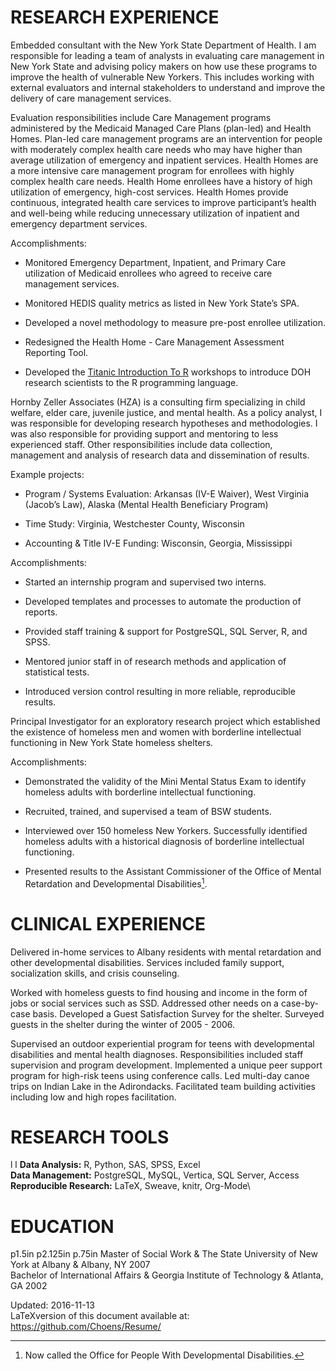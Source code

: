 RESEARCH EXPERIENCE
===================

Embedded consultant with the New York State Department of Health. I am
responsible for leading a team of analysts in evaluating care management
in New York State and advising policy makers on how use these programs
to improve the health of vulnerable New Yorkers. This includes working
with external evaluators and internal stakeholders to understand and
improve the delivery of care management services.

Evaluation responsibilities include Care Management programs
administered by the Medicaid Managed Care Plans (plan-led) and Health
Homes. Plan-led care management programs are an intervention for people
with moderately complex health care needs who may have higher than
average utilization of emergency and inpatient services. Health Homes
are a more intensive care management program for enrollees with highly
complex health care needs. Health Home enrollees have a history of high
utilization of emergency, high-cost services. Health Homes provide
continuous, integrated health care services to improve participant’s
health and well-being while reducing unnecessary utilization of
inpatient and emergency department services.

Accomplishments:

-   Monitored Emergency Department, Inpatient, and Primary Care
    utilization of Medicaid enrollees who agreed to receive care
    management services.

-   Monitored HEDIS quality metrics as listed in New York State’s SPA.

-   Developed a novel methodology to measure pre-post
    enrollee utilization.

-   Redesigned the Health Home - Care Management Assessment
    Reporting Tool.

-   Developed the [Titanic Introduction To
    R](http://choens.github.io/titanic/) workshops to introduce DOH
    research scientists to the R programming language.

Hornby Zeller Associates (HZA) is a consulting firm specializing in
child welfare, elder care, juvenile justice, and mental health. As a
policy analyst, I was responsible for developing research hypotheses and
methodologies. I was also responsible for providing support and
mentoring to less experienced staff. Other responsibilities include data
collection, management and analysis of research data and dissemination
of results.

Example projects:

-   Program / Systems Evaluation: Arkansas (IV-E Waiver), West Virginia
    (Jacob’s Law), Alaska (Mental Health Beneficiary Program)

-   Time Study: Virginia, Westchester County, Wisconsin

-   Accounting & Title IV-E Funding: Wisconsin, Georgia, Mississippi

Accomplishments:

-   Started an internship program and supervised two interns.

-   Developed templates and processes to automate the production
    of reports.

-   Provided staff training & support for PostgreSQL, SQL Server, R,
    and SPSS.

-   Mentored junior staff in of research methods and application of
    statistical tests.

-   Introduced version control resulting in more reliable,
    reproducible results.

Principal Investigator for an exploratory research project which
established the existence of homeless men and women with borderline
intellectual functioning in New York State homeless shelters.

Accomplishments:

-   Demonstrated the validity of the Mini Mental Status Exam to identify
    homeless adults with borderline intellectual functioning.

-   Recruited, trained, and supervised a team of BSW students.

-   Interviewed over 150 homeless New Yorkers. Successfully identified
    homeless adults with a historical diagnosis of borderline
    intellectual functioning.

-   Presented results to the Assistant Commissioner of the Office of
    Mental Retardation and Developmental Disabilities[^1].

CLINICAL EXPERIENCE
===================

Delivered in-home services to Albany residents with mental retardation
and other developmental disabilities. Services included family support,
socialization skills, and crisis counseling.

Worked with homeless guests to find housing and income in the form of
jobs or social services such as SSD. Addressed other needs on a
case-by-case basis. Developed a Guest Satisfaction Survey for the
shelter. Surveyed guests in the shelter during the winter of 2005 -
2006.

Supervised an outdoor experiential program for teens with developmental
disabilities and mental health diagnoses. Responsibilities included
staff supervision and program development. Implemented a unique peer
support program for high-risk teens using conference calls. Led
multi-day canoe trips on Indian Lake in the Adirondacks. Facilitated
team building activities including low and high ropes facilitation.

RESEARCH TOOLS
==============

<span>l l</span> <span>**Data Analysis:**</span> R, Python, SAS, SPSS,
Excel\
<span>**Data Management:**</span> PostgreSQL, MySQL, Vertica, SQL
Server, Access\
<span>**Reproducible Research:**</span> LaTeX, Sweave, knitr, Org-Mode\

EDUCATION
=========

<span>p<span>1.5in</span> p<span>2.125in</span>
p<span>.75in</span></span> Master of Social Work & The State University
of New York at Albany & Albany, NY 2007\
Bachelor of International Affairs & Georgia Institute of Technology &
Atlanta, GA 2002

Updated: 2016-11-13\
LaTeXversion of this document available at:
<https://github.com/Choens/Resume/>

[^1]: Now called the Office for People With Developmental Disabilities.
